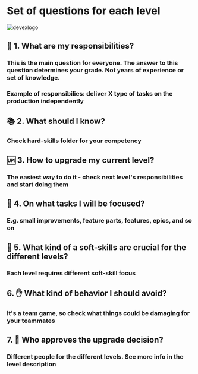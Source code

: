 # Set of questions for each level

![devexlogo](https://user-images.githubusercontent.com/47868427/119981009-c46ef280-bfc5-11eb-9afd-a88db3dd16ef.png)


## 🦉 1. What are my responsibilities? 
### This is the main question for everyone. The answer to this question determines your grade. Not years of experience or set of knowledge. 
### Example of responsibilies: deliver X type of tasks on the production independently 

## 📚 2. What should I know?
### Check hard-skills folder for your competency

## 🆙 3. How to upgrade my current level?
### The easiest way to do it - check next level's responsibilities and start doing them

## 🎯 4. On what tasks I will be focused?
### E.g. small improvements, feature parts, features, epics, and so on

## 🍦 5. What kind of a soft-skills are crucial for the different levels?
### Each level requires different soft-skill focus

## 6. ✋ What kind of behavior I should avoid?
### It's a team game, so check what things could be damaging for your teammates

## 7. 🙍 Who approves the upgrade decision?
### Different people for the different levels. See more info in the level description
